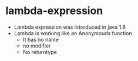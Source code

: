 # lambda-expression

* Lambda expression was introduced in java 1.8
* Lambda is working like an Anonymouds function 
   * It has no name
   * no modifier
   * No returntype
